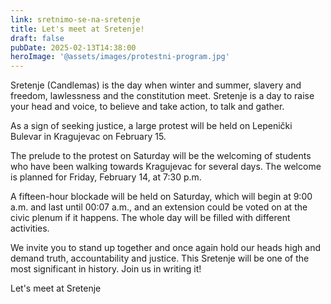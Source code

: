 ```yaml
---
link: sretnimo-se-na-sretenje
title: Let's meet at Sretenje!
draft: false
pubDate: 2025-02-13T14:38:00
heroImage: '@assets/images/protestni-program.jpg'
---
```

Sretenje (Candlemas) is the day when winter and summer, slavery and freedom, lawlessness and the constitution meet. Sretenje is a day to raise your head and voice, to believe and take action, to talk and gather.

As a sign of seeking justice, a large protest will be held on Lepenički Bulevar in Kragujevac on February 15.

The prelude to the protest on Saturday will be the welcoming of students who have been walking towards Kragujevac for several days. The welcome is planned for Friday, February 14, at 7:30 p.m.

A fifteen-hour blockade will be held on Saturday, which will begin at 9:00 a.m. and last until 00:07 a.m., and an extension could be voted on at the civic plenum if it happens. The whole day will be filled with different activities.

We invite you to stand up together and once again hold our heads high and demand truth, accountability and justice. This Sretenje will be one of the most significant in history. Join us in writing it!

Let's meet at Sretenje
